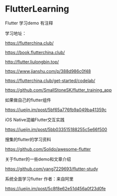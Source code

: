 # FlutterLearning
Flutter 学习demo 有注释

学习地址：


https://flutterchina.club/

https://book.flutterchina.club/

http://flutter.liulongbin.top/ 

https://www.jianshu.com/p/388d986c0f48

https://flutterchina.club/get-started/codelab/


https://github.com/SmallStoneSK/flutter_training_app


如果做自己的flutter组件

https://juejin.im/post/5bf65a776fb9a049ba41359c


iOS Native混编Flutter交互实践

https://juejin.im/post/5bb033515188255c5e66f500

搜集的flutter的学习资料

https://github.com/Solido/awesome-flutter

关于flutter的一些demo和文章介绍

https://github.com/yang7229693/flutter-study

系统全面学习flutter  作者：来自阿里

https://juejin.im/post/5c8f8e62e51d456a0f23d0fe



